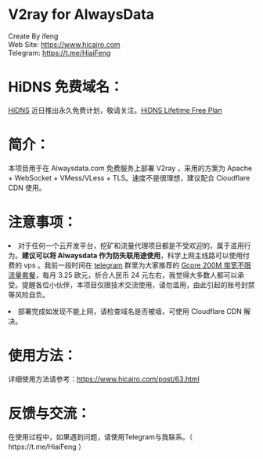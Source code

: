 # V2ray for AlwaysData
Create By ifeng<br>
Web Site: https://www.hicairo.com <br>
Telegram: https://t.me/HiaiFeng <br>

# HiDNS 免费域名：
[HiDNS](https://www.hidoha.net) 近日推出永久免费计划，敬请关注。[HiDNS Lifetime Free Plan](https://www.hidoha.net/news/important-update-on-hidns-free-domain-service)

# 简介：
本项目用于在 Alwaysdata.com 免费服务上部署 V2ray ，采用的方案为 Apache + WebSocket + VMess/VLess + TLS。速度不是很理想，建议配合 Cloudflare CDN 使用。

# 注意事项：
<p><li>对于任何一个云开发平台，挖矿和流量代理项目都是不受欢迎的，属于滥用行为。<b>建议可以将 Alwaysdata 作为防失联用途使用</b>，科学上网主线路可以使用付费的 vps 。我前一段时间在 <a href="https://t.me/HiaiFeng">telegram</a> 群里为大家推荐的 <a href="https://www.hicairo.com/post/42.html">Gcore 200M 带宽不限流量套餐</a>，每月 3.25 欧元，折合人民币 24 元左右，我觉得大多数人都可以承受。提醒各位小伙伴，本项目仅限技术交流使用，请勿滥用，由此引起的账号封禁等风险自负。</li></p>
<p><li>部署完成如发现不能上网，请检查域名是否被墙，可使用 Cloudflare CDN 解决。</li></p>

# 使用方法：
详细使用方法请参考：https://www.hicairo.com/post/63.html

# 反馈与交流：
<p>在使用过程中，如果遇到问题，请使用Telegram与我联系。（ https://t.me/HiaiFeng ）</p>
